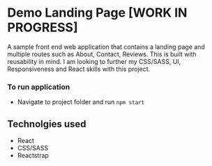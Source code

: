 # Demo Landing Page [WORK IN PROGRESS]

A sample front end web application that contains a landing page and multiple routes such as About, Contact, Reviews. This is built with reusability in mind. I am looking to further my CSS/SASS, UI, Responsiveness and React skills with this project.

### To run application
- Navigate to project folder and run `npm start`

## Technolgies used
- React
- CSS/SASS
- Reactstrap